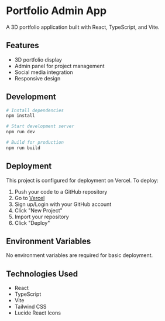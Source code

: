 # Portfolio Admin App

A 3D portfolio application built with React, TypeScript, and Vite.

## Features
- 3D portfolio display
- Admin panel for project management
- Social media integration
- Responsive design

## Development
```bash
# Install dependencies
npm install

# Start development server
npm run dev

# Build for production
npm run build
```

## Deployment
This project is configured for deployment on Vercel. To deploy:

1. Push your code to a GitHub repository
2. Go to [Vercel](https://vercel.com)
3. Sign up/Login with your GitHub account
4. Click "New Project"
5. Import your repository
6. Click "Deploy"

## Environment Variables
No environment variables are required for basic deployment.

## Technologies Used
- React
- TypeScript
- Vite
- Tailwind CSS
- Lucide React Icons 